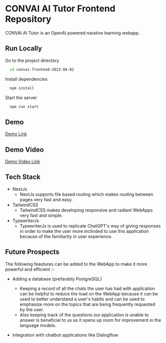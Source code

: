 
# CONVAI AI Tutor Frontend Repository

CONVAI AI Tutor is an OpenAI powered narative learning webapp.




## Run Locally

Go to the project directory

```bash
  cd convai-frontend-2023-04-02
```

Install dependencies

```bash
  npm install
```

Start the server

```bash
  npm run start
```


## Demo

[Demo Link](https://convai-frontend-v2.vercel.app/)

## Demo Video

[Demo Video Link](https://drive.google.com/file/d/1ZuMgYzN9zNT0nVQV-KJp51DDbjptlMbG/view?usp=sharing)


## Tech Stack 

- NextJs
    * NextJs supports file based routing which makes routing between pages very fast and easy.
- TailwindCSS
    * TailwindCSS makes developing responsive and radiant WebApps very fast and simple.
- TypewriterJs
    * TypewriterJs is used to replicate ChatGPT's way of giving responses in order to make the user more inclinded to use this application because of the familiarity in user experience.



## Future Prospects

The following feautures can be added to the WebApp to make it more powerful and efficient :- 

- Adding a database (prefarably PostgreSQL)   
    * Keeping a record of all the chats the user has had with application can be helpful to reduce the load on the WebApp because it can be used to better understand a user's habits and can be used to emphasize more on the topics that are being frequently requested by the user.
    * Also keeping track of the questions our application is unable to answer is beneficial to us as it opens up room for improvement in the language models.

- Integration with chatbot applications like Dialogflow

